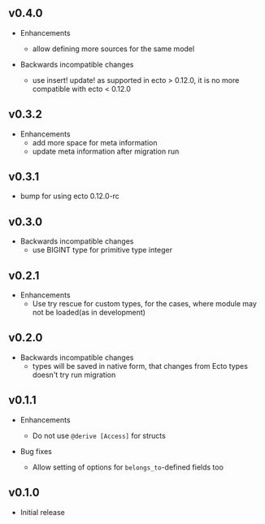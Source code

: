 ## v0.4.0

* Enhancements
  * allow defining more sources for the same model

* Backwards incompatible changes
  * use insert! update! as supported in ecto > 0.12.0, it is no more compatible with ecto < 0.12.0

## v0.3.2

* Enhancements
  * add more space for meta information
  * update meta information after migration run

## v0.3.1

* bump for using ecto 0.12.0-rc

## v0.3.0

* Backwards incompatible changes
  * use BIGINT type for primitive type integer

## v0.2.1

* Enhancements
  * Use try rescue for custom types, for the cases, where module may not be loaded(as in development)

## v0.2.0

* Backwards incompatible changes
  * types will be saved in native form, that changes from Ecto types doesn't try run migration

## v0.1.1

* Enhancements
  * Do not use `@derive [Access]` for structs

* Bug fixes
  * Allow setting of options for `belongs_to`-defined fields too

## v0.1.0

* Initial release
